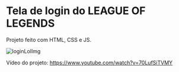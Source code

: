 # Tela de login do LEAGUE OF LEGENDS

Projeto feito com HTML, CSS e JS.

![loginLolImg](https://user-images.githubusercontent.com/88200985/178335710-04937f65-763a-488f-bbac-279efe60b4de.PNG)

Vídeo do projeto:
https://www.youtube.com/watch?v=70LufSiTVMY
